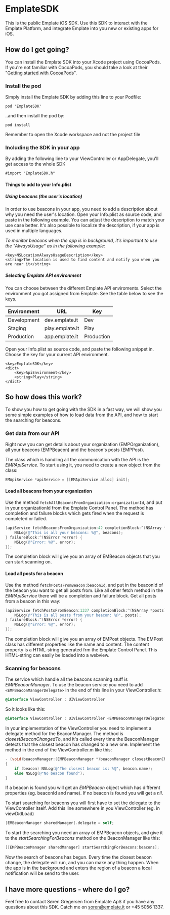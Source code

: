 # EmplateSDK

This is the public Emplate iOS SDK. Use this SDK to interact with the Emplate Platform, and integrate Emplate into you new or existing apps for iOS.

## How do I get going?
You can install the Emplate SDK into your Xcode project using CocoaPods. If you're not familiar with CocoaPods, you should take a look at their "[Getting started with CocoaPods](https://guides.cocoapods.org/using/getting-started.html)".

### Install the pod
Simply install the Emplate SDK by adding this line to your Podfile:

`pod 'EmplateSDK'`

..and then install the pod by:

`pod install`

Remember to open the Xcode workspace and not the project file

### Including the SDK in your app
By adding the following line to your ViewController or AppDelegate, you'll get access to the whole SDK

`#import "EmplateSDK.h"`

#### Things to add to your Info.plist
##### Using beacons (the user's location)
In order to use beacons in your app, you need to add a description about why you need the user's location. Open your Info.plist as source code, and paste in the following example. You can adjust the description to match your use case better. It's also possible to localize the description, if your app is used in multiple languages.

_To monitor beacons when the app is in background, it's important to use the "AlwaysUsage" as in the following example:_

``` plist
<key>NSLocationAlwaysUsageDescription</key>
<string>The location is used to find content and notify you when you are near it</string>
```

##### Selecting Emplate API environment
You can choose between the different Emplate API enviroments. Select the environment you got assigned from Emplate. See the table below to see the keys.

| Environment        | URL              | Key        |
| ------------------ | ---------------- | ---------- |
| Development        | dev.emplate.it   | Dev        |
| Staging            | play.emplate.it  | Play       |
| Production         | app.emplate.it   | Production |

Open your Info.plist as source code, and paste the following snippet in. Choose the key for your current API environment.

``` plist
<key>EmplateSDK</key>
<dict>
	<key>ApiEnvironment</key>
	<string>Play</string>
</dict>
```

## So how does this work?
To show you how to get going with the SDK in a fast way, we will show you some simple examples of how to load data from the API, and how to start the searching for beacons.

### Get data from our API
Right now you can get details about your organization (EMPOrganization), all your beacons (EMPBeacon) and the beacon's posts (EMPPost).

The class which is handling all the communication with the API is the _EMPApiService_. To start using it, you need to create a new object from the class:

``` objective-c
EMApiService *apiService = [[EMApiService alloc] init];
```

#### Load all beacons from your organization
Use the method `fetchAllBeaconsFromOrganization:organizationId`, and put in your organizationId from the Emplate Control Panel. The method has completion and failure blocks which gets fired when the request is completed or failed.

``` objective-c
[apiService fetchBeaconsFromOrganization:42 completionBlock:^(NSArray *beacons) {
    NSLog(@"This is all your beacons: %@", beacons);
} failureBlock:^(NSError *error) {
    NSLog(@"Error: %@", error);
}];
```

The completion block will give you an array of EMBeacon objects that you can start scanning on.

#### Load all posts for a beacon
Use the method `fetchPostsFromBeacon:beaconId`, and put in the beaconId of the beacon you want to get all posts from. Like all other fetch method in the _EMPApiService_ there will be a completion and failure block. Get all posts from a beacon in this way:
``` objective-c
[apiService fetchPostsFromBeacon:1337 completionBlock:^(NSArray *posts) {
    NSLog(@"This is all posts from your beacon: %@", posts);
} failureBlock:^(NSError *error) {
    NSLog(@"Error: %@", error);
}];
```

The completion block will give you an array of EMPost objects. The EMPost class has different properties like the name and content. The content property is a HTML-string generated frm the Emplate Control Panel. This HTML-string can easily be loaded into a webview.

### Scanning for beacons
The service which handle all the beacons scanning stuff is _EMPBeaconManager_. To use the beacon service you need to add `<EMPBeaconManagerDelegate>` in the end of this line in your ViewController.h:

``` objective-c
@interface ViewController : UIViewController
```
So it looks like this:
``` objective-c
@interface ViewController : UIViewController <EMPBeaconManagerDelegate>
```

In your implementation of the ViewController you need to implement a delegate method for the BeaconManager. The method is _closestBeaconChangedTo_, and it's called every time the BeaconManager detects that the closest beacon has changed to a new one. Implement the method in the end of the ViewController.m like this:

``` objective-c
- (void)beaconManager:(EMPBeaconManager *)beaconManager closestBeaconChangedTo:(EMPBeacon *)beacon
{
    if (beacon) NSLog(@"The closest beacon is: %@", beacon.name);
    else NSLog(@"No beacon found");
}
```

If a beacon is found you will get an _EMPBeacon_ object which has different properties (eg. beaconId and name). If no beacon is found you will get a _nil_.

To start searching for beacons you will first have to set the delegate to the ViewContoller itself. Add this line somewhere in you ViewController (eg. in viewDidLoad)
``` objective-c
[EMBeaconManager sharedManager].delegate = self;
```

To start the searching you need an array of EMPBeacon objects, and give it to the _startSearchingForBeacons_ method on the BeaconManager like this:
``` objective-c
[[EMPBeaconManager sharedManager] startSearchingForBeacons:beacons];
```

Now the search of beacons has begun. Every time the closest beacon change, the delegate will run, and you can make any thing happen. When the app is in the background and enters the region of a beacon a local notification will be send to the user.

## I have more questions - where do I go?
Feel free to contact Søren Gregersen from Emplate ApS if you have any questions about this SDK. Catch me on soren@emplate.it or +45 5056 1337.
